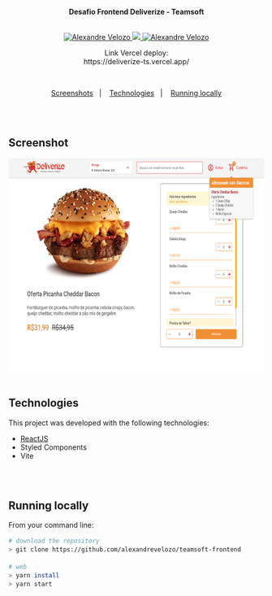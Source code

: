 <div align="center">
  <p><b>Desafio Frontend Deliverize - Teamsoft</b></p>
  
  <br/>

  <a href="https://www.linkedin.com/in/alexandre-velozo-70626019b/">
      <img alt="Alexandre Velozo" src="https://img.shields.io/badge/-alexandrevelozo-F09035?style=flat&logo=Linkedin&logoColor=white" />
   </a>
  
  <a href="https://twitter.com/velozodev">
    <img src="https://img.shields.io/badge/-%40velozodev-F09035?style=flat&logo=Twitter&logoColor=white" />
  </a>

  <a href="https://mailto:alexandrevelozo4@gmail.com">
    <img alt="Alexandre Velozo" src="https://img.shields.io/badge/-alexandrevelozo4%40gmail.com-F09035?style=flat&logo=Gmail&logoColor=white" />
  </a>
  
  <p>Link Vercel deploy: <br> https://deliverize-ts.vercel.app/</p>

</div>

<br>

<p align="center">
  <a href="#screens">Screenshots</a>&nbsp;&nbsp;&nbsp;|&nbsp;&nbsp;&nbsp;
  <a href="#techs">Technologies</a>&nbsp;&nbsp;&nbsp;|&nbsp;&nbsp;&nbsp;
  <a href="#running-locally">Running locally</a>
</p>

<br/>&nbsp;

<h2 id="screens"> Screenshot </h2>

  <img src=".github/deliverize.png" alt="flex" height="420" width="1280" />
  <br/>&nbsp;

<h2 id="techs"> Technologies </h2>

This project was developed with the following technologies:

- [ReactJS](https://reactjs.org/)
- Styled Components
- Vite

<br/>&nbsp;

<h2 id="running-locally"> Running locally </h2>

From your command line:

```sh
# download the repository
> git clone https://github.com/alexandrevelozo/teamsoft-frontend

# web
> yarn install
> yarn start
```
